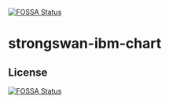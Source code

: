 [![FOSSA Status](https://app.fossa.io/api/projects/git%2Bgithub.com%2FSharma-Rajat%2Fstrongswan-ibm-chart.svg?type=shield)](https://app.fossa.io/projects/git%2Bgithub.com%2FSharma-Rajat%2Fstrongswan-ibm-chart?ref=badge_shield)

# strongswan-ibm-chart

## License
[![FOSSA Status](https://app.fossa.io/api/projects/git%2Bgithub.com%2FSharma-Rajat%2Fstrongswan-ibm-chart.svg?type=large)](https://app.fossa.io/projects/git%2Bgithub.com%2FSharma-Rajat%2Fstrongswan-ibm-chart?ref=badge_large)
